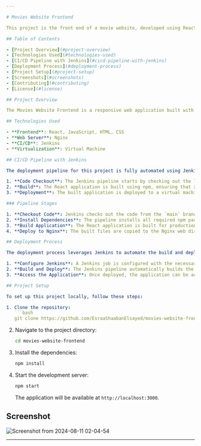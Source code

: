 ```yaml
---

# Movies Website Frontend

This project is the front end of a movie website, developed using React and deployed using Jenkins with Nginx on a virtual machine. The primary goal of this project is to demonstrate proficiency in setting up continuous integration and continuous deployment (CI/CD) pipelines using Jenkins, while effectively deploying a React application on an Nginx web server.

## Table of Contents

- [Project Overview](#project-overview)
- [Technologies Used](#technologies-used)
- [CI/CD Pipeline with Jenkins](#cicd-pipeline-with-jenkins)
- [Deployment Process](#deployment-process)
- [Project Setup](#project-setup)
- [Screenshots](#screenshots)
- [Contributing](#contributing)
- [License](#license)

## Project Overview

The Movies Website Frontend is a responsive web application built with React. It provides users with an interactive interface to browse and search for movies. This project showcases the automation of  the deployment process of a front-end application using Jenkins, ensuring smooth and reliable updates to the live environment.

## Technologies Used

- **Frontend**: React, JavaScript, HTML, CSS
- **Web Server**: Nginx
- **CI/CD**: Jenkins
- **Virtualization**: Virtual Machine

## CI/CD Pipeline with Jenkins

The deployment pipeline for this project is fully automated using Jenkins. The pipeline is designed to perform the following steps:

1. **Code Checkout**: The Jenkins pipeline starts by checking out the latest code from the GitHub repository.
2. **Build**: The React application is built using npm, ensuring that all dependencies are installed and the production-ready build is created.
3. **Deployment**: The built application is deployed to a virtual machine where Nginx is configured to serve the React application on port 90.

### Pipeline Stages

1. **Checkout Code**: Jenkins checks out the code from the `main` branch of the GitHub repository.
2. **Install Dependencies**: The pipeline installs all required npm packages.
3. **Build Application**: The React application is built for production using the `npm run build` command.
4. **Deploy to Nginx**: The built files are copied to the Nginx web directory on the virtual machine, and Nginx is configured to serve the application on port 90.

## Deployment Process

The deployment process leverages Jenkins to automate the build and deployment of the React application:

1. **Configure Jenkins**: A Jenkins job is configured with the necessary credentials and environment settings to access the virtual machine.
2. **Build and Deploy**: The Jenkins pipeline automatically builds the React app and deploys it to the virtual machine where Nginx is configured to serve it.
3. **Access the Application**: Once deployed, the application can be accessed via the VM's IP address on port 90.

## Project Setup

To set up this project locally, follow these steps:

1. Clone the repository:
   ```bash
   git clone https://github.com/EsraaShaabanElsayed/movies-website-frontend.git
   ```
2. Navigate to the project directory:
   ```bash
   cd movies-website-frontend
   ```
3. Install the dependencies:
   ```bash
   npm install
   ```
4. Start the development server:
   ```bash
   npm start
   ```
   The application will be available at `http://localhost:3000`.

## Screenshot

![Screenshot from 2024-08-11 02-04-54](https://github.com/user-attachments/assets/e1f93796-ead9-4ced-b789-4d29428fc6db)



---
```

